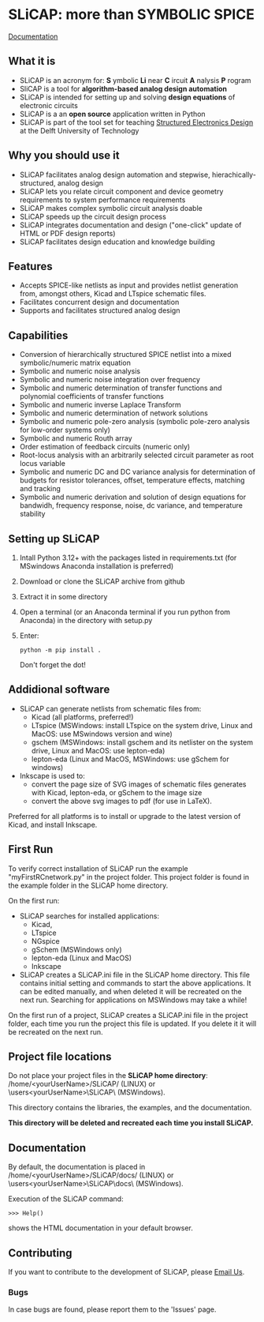 # SLiCAP: more than SYMBOLIC SPICE

[Documentation](https://analog-electronics.tudelft.nl/slicap/html/index.html)

## What it is
- SLiCAP is an acronym for: **S** ymbolic **Li** near **C** ircuit **A** nalysis **P** rogram
- SliCAP is a tool for **algorithm-based analog design automation**
- SLiCAP is intended for setting up and solving **design equations** of electronic circuits
- SLiCAP is a an **open source** application written in Python
- SLiCAP is part of the tool set for teaching [Structured Electronics Design](https://analog-electronics.tudelft.nl) at the Delft University of Technology

## Why you should use it
- SLiCAP facilitates analog design automation and stepwise, hierachically-structured, analog design 
- SLiCAP lets you relate circuit component and device geometry requirements to system performance requirements
- SLiCAP makes complex symbolic circuit analysis doable
- SLiCAP speeds up the circuit design process
- SLiCAP integrates documentation and design ("one-click" update of HTML or PDF design reports)
- SLiCAP facilitates design education and knowledge building

## Features
- Accepts SPICE-like netlists as input and provides netlist generation from, amongst others, Kicad and LTspice schematic files.
- Facilitates concurrent design and documentation
- Supports and facilitates structured analog design

## Capabilities
- Conversion of hierarchically structured SPICE netlist into a mixed symbolic/numeric matrix equation
- Symbolic and numeric noise analysis
- Symbolic and numeric noise integration over frequency
- Symbolic and numeric determination of transfer functions and polynomial coefficients of transfer functions
- Symbolic and numeric inverse Laplace Transform
- Symbolic and numeric determination of network solutions
- Symbolic and numeric pole-zero analysis (symbolic pole-zero analysis for low-order systems only)
- Symbolic and numeric Routh array
- Order estimation of feedback circuits (numeric only)
- Root-locus analysis with an arbitrarily selected circuit parameter as root locus variable
- Symbolic and numeric DC and DC variance analysis for determination of budgets for resistor tolerances, offset, temperature effects, matching and tracking
- Symbolic and numeric derivation and solution of design equations for bandwidh, frequency response, noise, dc variance, and temperature stability

## Setting up SLiCAP
1. Intall Python 3.12+ with the packages listed in requirements.txt (for MSwindows Anaconda installation is preferred)
2. Download or clone the SLiCAP archive from github
3. Extract it in some directory
4. Open a terminal (or an Anaconda terminal if you run python from Anaconda) in the directory with setup.py
5. Enter: 

       python -m pip install .
   
   Don't forget the dot!

## Addidional software
- SLiCAP can generate netlists from schematic files from:
  - Kicad (all platforms, preferred!)
  - LTspice (MSWindows: install LTspice on the system drive, Linux and MacOS: use MSwindows version and wine)
  - gschem (MSWindows: install gschem and its netlister on the system drive, Linux and MacOS: use lepton-eda)
  - lepton-eda (Linux and MacOS, MSWindows: use gSchem for windows)
- Inkscape is used to:
  - convert the page size of SVG images of schematic files generates with Kicad, lepton-eda, or gSchem to the image size
  - convert the above svg images to pdf (for use in LaTeX).

Preferred for all platforms is to install or upgrade to the latest version of Kicad, and install Inkscape.

## First Run

To verify correct installation of SLiCAP run the example "myFirstRCnetwork.py" in the project folder. This project folder is found in the example folder in the SLiCAP home directory. 

On the first run:

- SLiCAP searches for installed applications:
  - Kicad,
  - LTspice
  - NGspice
  - gSchem (MSWindows only)
  - lepton-eda (Linux and MacOS)
  - Inkscape
- SLiCAP creates a SLiCAP.ini file in the SLiCAP home directory. This file contains initial setting and commands to start the above applications. It can be edited manually, and when deleted it will be recreated on the next run. Searching for applications on MSWindows may take a while!

On the first run of a project, SLiCAP creates a SLiCAP.ini file in the project folder, each time you run the project this file is updated. If you delete it it will be recreated on the next run.

## Project file locations
Do not place your project files in the **SLiCAP home directory**: /home/<yourUserName\>/SLiCAP/ (LINUX) or \users\<yourUserName\>\SLiCAP\ (MSWindows). 

This directory contains the libraries, the examples, and the documentation. 

**This directory will be deleted and recreated each time you install SLiCAP.**

## Documentation
By default, the documentation is placed in /home/<yourUserName\>/SLiCAP/docs/ (LINUX) or \users\<yourUserName\>\SLiCAP\docs\ (MSWindows). 

Execution of the SLiCAP command:

    >>> Help()
    
shows the HTML documentation in your default browser.

## Contributing
If you want to contribute to the development of SLiCAP, please [Email Us](mailto:anton@montagne.nl).

### Bugs
In case bugs are found, please report them to the 'Issues' page.
